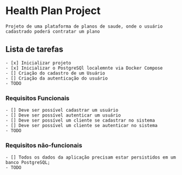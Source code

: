# Health Plan Project
    Projeto de uma plataforma de planos de saude, onde o usuário cadastrado poderá contratar um plano
    

## Lista de tarefas

    - [x] Inicializar projeto
    - [x] Inicializar o PostgreSQl localemnte via Docker Compose
    - [] Criação do cadastro de um Usuário
    - [] Criação da autenticação do usuário
    - TODO

### Requisitos Funcionais
    - [] Deve ser possível cadastrar um usuário
    - [] Deve ser possível autenticar um usuário
    - [] Deve ser possível um cliente se cadastrar no sistema
    - [] Deve ser possível um cliente se autenticar no sistema
    - TODO

### Requisitos não-funcionais
    - [] Todos os dados da aplicação precisam estar persistidos em um banco PostgreSQL;
    - TODO